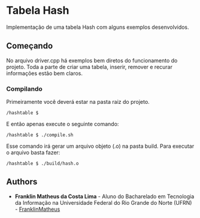 # Tabela Hash

Implementação de uma tabela Hash com alguns exemplos desenvolvidos.

## Começando

No arquivo driver.cpp há exemplos bem diretos do funcionamento do projeto. Toda a parte de criar uma tabela, inserir, remover e recurar informações estão bem claros.

### Compilando

Primeiramente você deverá estar na pasta raiz do projeto.

```
/hashtable $
```

E então apenas execute o seguinte comando:

```
/hashtable $ ./compile.sh
```

Esse comando irá gerar um arquivo objeto (.o) na pasta build. Para executar o arquivo basta fazer:

```
/hashtable $ ./build/hash.o
```

## Authors

* **Franklin Matheus da Costa Lima** - Aluno do Bacharelado em Tecnologia da Informação na Universidade Federal do Rio Grande do Norte (UFRN) - [FranklinMatheus](https://github.com/FranklinMatheus)